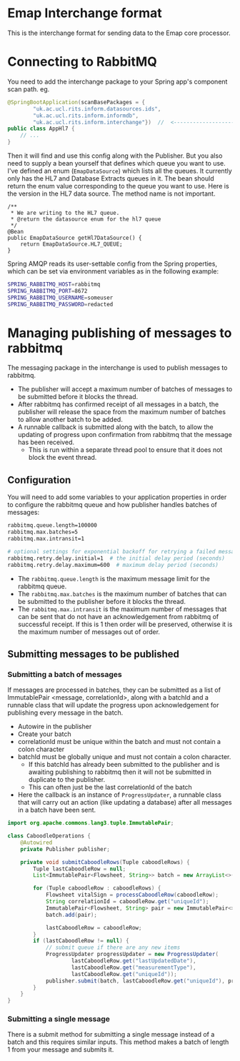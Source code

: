 # Emap Interchange format

This is the interchange format for sending data to the Emap core processor.

# Connecting to RabbitMQ

You need to add the interchange package to your Spring app's component scan path. eg.

```java
@SpringBootApplication(scanBasePackages = {
        "uk.ac.ucl.rits.inform.datasources.ids",
        "uk.ac.ucl.rits.inform.informdb",
        "uk.ac.ucl.rits.inform.interchange"})  //  <-------------------
public class AppHl7 { 
    // ...
}
```

Then it will find and use this config along with the Publisher. But you also need to supply a bean yourself that defines which queue you want to use.
I've defined an enum (`EmapDataSource`) which lists all the queues. It currently only has the HL7 and Database Extracts queues in it. The bean should return
the enum value corresponding to the queue you want to use. Here is the version in the HL7 data source. The method name is not important.

```
/**
 * We are writing to the HL7 queue.
 * @return the datasource enum for the hl7 queue
 */
@Bean
public EmapDataSource getHl7DataSource() {
    return EmapDataSource.HL7_QUEUE;
}
```

Spring AMQP reads its user-settable config from the Spring properties, which can be set via environment variables as in the following example:

```bash
SPRING_RABBITMQ_HOST=rabbitmq
SPRING_RABBITMQ_PORT=8672
SPRING_RABBITMQ_USERNAME=someuser
SPRING_RABBITMQ_PASSWORD=redacted
```

# Managing publishing of messages to rabbitmq

The messaging package in the interchange is used to publish messages to rabbitmq. 

- The publisher will accept a maximum number of batches of messages to be submitted before
  it blocks the thread. 
- After rabbitmq has confirmed receipt of all messages in a batch, the publisher will release the 
  space from the maximum number of batches to allow another batch to be added.
- A runnable callback is submitted along with the batch, to allow the updating of progress upon
  confirmation from rabbitmq that the message has been received.
    - This is run within a separate thread pool to ensure that it does not block
      the event thread. 

## Configuration

You will need to add some variables to your application properties in order to configure the 
rabbitmq queue and how publisher handles batches of messages:

```bash
rabbitmq.queue.length=100000
rabbitmq.max.batches=5
rabbitmq.max.intransit=1

# optional settings for exponential backoff for retrying a failed messages  
rabbitmq.retry.delay.initial=1  # the initial delay period (seconds)
rabbitmq.retry.delay.maximum=600  # maximum delay period (seconds)
```

- The `rabbitmq.queue.length` is the maximum message limit for the rabbitmq queue.
- The `rabbitmq.max.batches` is the maximum number of batches that can be submitted to the publisher 
  before it blocks the thread.
- The `rabbitmq.max.intransit` is the maximum number of messages that can be sent that do not
  have an acknowledgement from rabbitmq of successful receipt. If this is 1 then order will 
  be preserved, otherwise it is the maximum number of messages out of order.
 
  
## Submitting messages to be published

### Submitting a batch of messages

If messages are processed in batches, they can be submitted as a list of ImmutablePair <message, correlationId>, 
along with a batchId and a runnable class that will update the progress upon acknowledgement for publishing
every message in the batch. 

- Autowire in the publisher 
- Create your batch 
- correlationId must be unique within the batch and must not contain a colon character
- batchId must be globally unique and must not contain a colon character. 
    - If this batchId has already been submitted to the publisher and is awaiting publishing to rabbitmq
      then it will not be submitted in duplicate to the publisher. 
    - This can often just be the last correlationId of the batch
- Here the callback is an instance of `ProgressUpdater`, a runnable class that will carry out an action 
  (like updating a database) after all messages in a batch have been sent.

```java
import org.apache.commons.lang3.tuple.ImmutablePair;

class CaboodleOperations {
    @Autowired
    private Publisher publisher;

    private void submitCaboodleRows(Tuple caboodleRows) {
        Tuple lastCaboodleRow = null;
        List<ImmutablePair<Flowsheet, String>> batch = new ArrayList<>();

        for (Tuple caboodleRow : caboodleRows) {
            Flowsheet vitalSign = processCaboodleRow(caboodleRow);
            String correlationId = caboodleRow.get("uniqueId");
            ImmutablePair<Flowsheet, String> pair = new ImmutablePair<>(vitalSign, correlationId);
            batch.add(pair);

            lastCaboodleRow = caboodleRow;
        }
        if (lastCaboodleRow != null) {
            // submit queue if there are any new items
            ProgressUpdater progressUpdater = new ProgressUpdater(
                    lastCaboodleRow.get("lastUpdatedDate"),
                    lastCaboodleRow.get("measurementType"),
                    lastCaboodleRow.get("uniqueId"));
            publisher.submit(batch, lastCaboodleRow.get("uniqueId"), progressUpdater);
        }
    }
}
```

### Submitting a single message
There is a submit method for submitting a single message instead of a batch and this requires similar
inputs. This method makes a batch of length 1 from your message and submits it. 



